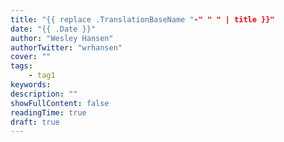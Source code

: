 ```yaml
---
title: "{{ replace .TranslationBaseName "-" " " | title }}"
date: "{{ .Date }}"
author: "Wesley Hansen"
authorTwitter: "wrhansen"
cover: ""
tags:
    - tag1
keywords:
description: ""
showFullContent: false
readingTime: true
draft: true
---
```

